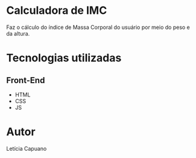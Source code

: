 # Calculadora de IMC
Faz o cálculo do índice de Massa Corporal do usuário por meio do peso e da altura.

# Tecnologias utilizadas
## Front-End
- HTML
- CSS
- JS

# Autor
Letícia Capuano
